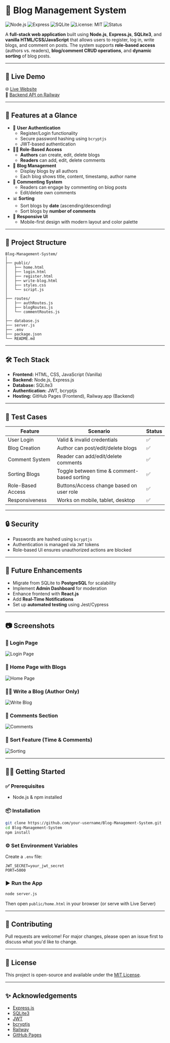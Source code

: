 
# 📝 Blog Management System
![Node.js](https://img.shields.io/badge/Node.js-18.x-green?logo=node.js)
![Express](https://img.shields.io/badge/Express.js-Backend-lightgrey?logo=express)
![SQLite](https://img.shields.io/badge/SQLite-DB-blue?logo=sqlite)
![License: MIT](https://img.shields.io/badge/License-MIT-yellow.svg)
![Status](https://img.shields.io/badge/Status-Complete-brightgreen)

A **full-stack web application** built using **Node.js**, **Express.js**, **SQLite3**, and **vanilla HTML/CSS/JavaScript** that allows users to register, log in, write blogs, and comment on posts. The system supports **role-based access** (authors vs. readers), **blog/comment CRUD operations**, and **dynamic sorting** of blog posts.

---

## 🚀 Live Demo

🌐 [Live Website](https://your-frontend-link.com)  
🔗 [Backend API on Railway](https://your-backend-link.railway.app)  

---

## 📸 Features at a Glance

- 👥 **User Authentication**
  - Register/Login functionality
  - Secure password hashing using `bcryptjs`
  - JWT-based authentication
- 🧑‍💻 **Role-Based Access**
  - **Authors** can create, edit, delete blogs
  - **Readers** can add, edit, delete comments
- 📰 **Blog Management**
  - Display blogs by all authors
  - Each blog shows title, content, timestamp, author name
- 💬 **Commenting System**
  - Readers can engage by commenting on blog posts
  - Edit/delete own comments
- 📊 **Sorting**
  - Sort blogs by **date** (ascending/descending)
  - Sort blogs by **number of comments**
- 📱 **Responsive UI**
  - Mobile-first design with modern layout and color palette

---

## 📁 Project Structure

```
Blog-Management-System/
│
├── public/
│   ├── home.html
│   ├── login.html
│   ├── register.html
│   ├── write-blog.html
│   ├── styles.css
│   └── script.js
│
├── routes/
│   ├── authRoutes.js
│   ├── blogRoutes.js
│   └── commentRoutes.js
│
├── database.js
├── server.js
├── .env
├── package.json
└── README.md
```

---

## 🛠️ Tech Stack

- **Frontend:** HTML, CSS, JavaScript (Vanilla)
- **Backend:** Node.js, Express.js
- **Database:** SQLite3
- **Authentication:** JWT, bcryptjs
- **Hosting:** GitHub Pages (Frontend), Railway.app (Backend)

---

## 🧪 Test Cases

| Feature            | Scenario                                      | Status  |
|--------------------|-----------------------------------------------|---------|
| User Login         | Valid & invalid credentials                  | ✅      |
| Blog Creation      | Author can post/edit/delete blogs            | ✅      |
| Comment System     | Reader can add/edit/delete comments          | ✅      |
| Sorting Blogs      | Toggle between time & comment-based sorting  | ✅      |
| Role-Based Access  | Buttons/Access change based on user role     | ✅      |
| Responsiveness     | Works on mobile, tablet, desktop              | ✅      |

---

## 🔒 Security

- Passwords are hashed using `bcryptjs`
- Authentication is managed via `JWT` tokens
- Role-based UI ensures unauthorized actions are blocked

---

## 🔮 Future Enhancements

- Migrate from SQLite to **PostgreSQL** for scalability
- Implement **Admin Dashboard** for moderation
- Enhance frontend with **React.js**
- Add **Real-Time Notifications**
- Set up **automated testing** using Jest/Cypress

---

## 📷 Screenshots


### 🔐 Login Page
![Login Page](screenshots/login.png)

### 📝 Home Page with Blogs
![Home Page](screenshots/home.png)

### 🧑‍💻 Write a Blog (Author Only)
![Write Blog](screenshots/write-blog.png)

### 💬 Comments Section
![Comments](screenshots/comments.png)

### 🔽 Sort Feature (Time & Comments)
![Sorting](screenshots/sorting.png)



---

## 🧑‍💻 Getting Started

### ✅ Prerequisites
- Node.js & npm installed

### 📦 Installation
```bash
git clone https://github.com/your-username/Blog-Management-System.git
cd Blog-Management-System
npm install
```

### ⚙️ Set Environment Variables
Create a `.env` file:
```
JWT_SECRET=your_jwt_secret
PORT=5000
```

### ▶️ Run the App
```bash
node server.js
```

Then open `public/home.html` in your browser (or serve with Live Server)

---

## 🤝 Contributing

Pull requests are welcome! For major changes, please open an issue first to discuss what you'd like to change.

---

## 📄 License

This project is open-source and available under the [MIT License](LICENSE).

---

## ✨ Acknowledgements

- [Express.js](https://expressjs.com/)
- [SQLite3](https://www.sqlite.org/)
- [JWT](https://jwt.io/)
- [bcryptjs](https://www.npmjs.com/package/bcryptjs)
- [Railway](https://railway.app/)
- [GitHub Pages](https://pages.github.com/)
